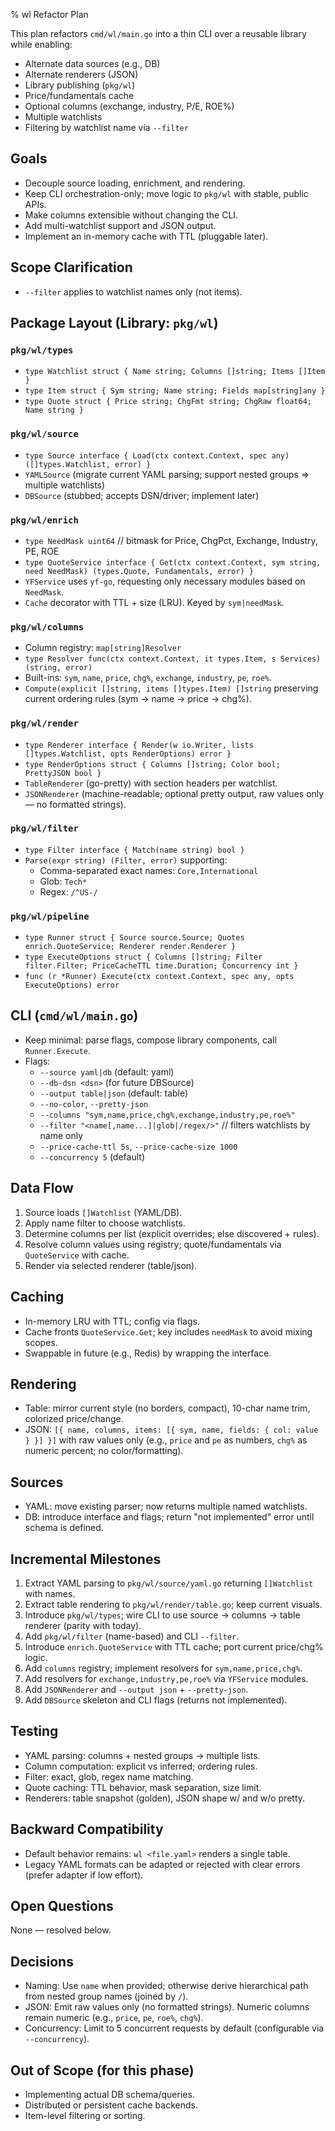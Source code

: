 % wl Refactor Plan

This plan refactors `cmd/wl/main.go` into a thin CLI over a reusable library while enabling:
- Alternate data sources (e.g., DB)
- Alternate renderers (JSON)
- Library publishing (`pkg/wl`)
- Price/fundamentals cache
- Optional columns (exchange, industry, P/E, ROE%)
- Multiple watchlists
- Filtering by watchlist name via `--filter`

## Goals
- Decouple source loading, enrichment, and rendering.
- Keep CLI orchestration-only; move logic to `pkg/wl` with stable, public APIs.
- Make columns extensible without changing the CLI.
- Add multi-watchlist support and JSON output.
- Implement an in-memory cache with TTL (pluggable later).

## Scope Clarification
- `--filter` applies to watchlist names only (not items).

## Package Layout (Library: `pkg/wl`)

### `pkg/wl/types`
- `type Watchlist struct { Name string; Columns []string; Items []Item }`
- `type Item struct { Sym string; Name string; Fields map[string]any }`
- `type Quote struct { Price string; ChgFmt string; ChgRaw float64; Name string }`

### `pkg/wl/source`
- `type Source interface { Load(ctx context.Context, spec any) ([]types.Watchlist, error) }`
- `YAMLSource` (migrate current YAML parsing; support nested groups => multiple watchlists)
- `DBSource` (stubbed; accepts DSN/driver; implement later)

### `pkg/wl/enrich`
- `type NeedMask uint64` // bitmask for Price, ChgPct, Exchange, Industry, PE, ROE
- `type QuoteService interface { Get(ctx context.Context, sym string, need NeedMask) (types.Quote, Fundamentals, error) }`
- `YFService` uses `yf-go`, requesting only necessary modules based on `NeedMask`.
- `Cache` decorator with TTL + size (LRU). Keyed by `sym|needMask`.

### `pkg/wl/columns`
- Column registry: `map[string]Resolver`
- `type Resolver func(ctx context.Context, it types.Item, s Services) (string, error)`
- Built-ins: `sym`, `name`, `price`, `chg%`, `exchange`, `industry`, `pe`, `roe%`.
- `Compute(explicit []string, items []types.Item) []string` preserving current ordering rules (sym → name → price → chg%).

### `pkg/wl/render`
- `type Renderer interface { Render(w io.Writer, lists []types.Watchlist, opts RenderOptions) error }`
- `type RenderOptions struct { Columns []string; Color bool; PrettyJSON bool }`
- `TableRenderer` (go-pretty) with section headers per watchlist.
- `JSONRenderer` (machine-readable; optional pretty output, raw values only — no formatted strings).

### `pkg/wl/filter`
- `type Filter interface { Match(name string) bool }`
- `Parse(expr string) (Filter, error)` supporting:
  - Comma-separated exact names: `Core,International`
  - Glob: `Tech*`
  - Regex: `/^US-/`

### `pkg/wl/pipeline`
- `type Runner struct { Source source.Source; Quotes enrich.QuoteService; Renderer render.Renderer }`
- `type ExecuteOptions struct { Columns []string; Filter filter.Filter; PriceCacheTTL time.Duration; Concurrency int }`
- `func (r *Runner) Execute(ctx context.Context, spec any, opts ExecuteOptions) error`

## CLI (`cmd/wl/main.go`)
- Keep minimal: parse flags, compose library components, call `Runner.Execute`.
- Flags:
  - `--source yaml|db` (default: yaml)
  - `--db-dsn <dsn>` (for future DBSource)
  - `--output table|json` (default: table)
  - `--no-color`, `--pretty-json`
  - `--columns "sym,name,price,chg%,exchange,industry,pe,roe%"`
  - `--filter "<name[,name...]|glob|/regex/>"` // filters watchlists by name only
  - `--price-cache-ttl 5s`, `--price-cache-size 1000`
  - `--concurrency 5` (default)

## Data Flow
1. Source loads `[]Watchlist` (YAML/DB).
2. Apply name filter to choose watchlists.
3. Determine columns per list (explicit overrides; else discovered + rules).
4. Resolve column values using registry; quote/fundamentals via `QuoteService` with cache.
5. Render via selected renderer (table/json).

## Caching
- In-memory LRU with TTL; config via flags.
- Cache fronts `QuoteService.Get`; key includes `needMask` to avoid mixing scopes.
- Swappable in future (e.g., Redis) by wrapping the interface.

## Rendering
- Table: mirror current style (no borders, compact), 10-char name trim, colorized price/change.
- JSON: `[{ name, columns, items: [{ sym, name, fields: { col: value } }] }]` with raw values only (e.g., `price` and `pe` as numbers, `chg%` as numeric percent; no color/formatting).

## Sources
- YAML: move existing parser; now returns multiple named watchlists.
- DB: introduce interface and flags; return "not implemented" error until schema is defined.

## Incremental Milestones
1. Extract YAML parsing to `pkg/wl/source/yaml.go` returning `[]Watchlist` with names.
2. Extract table rendering to `pkg/wl/render/table.go`; keep current visuals.
3. Introduce `pkg/wl/types`; wire CLI to use source → columns → table renderer (parity with today).
4. Add `pkg/wl/filter` (name-based) and CLI `--filter`.
5. Introduce `enrich.QuoteService` with TTL cache; port current price/chg% logic.
6. Add `columns` registry; implement resolvers for `sym,name,price,chg%`.
7. Add resolvers for `exchange,industry,pe,roe%` via `YFService` modules.
8. Add `JSONRenderer` and `--output json` + `--pretty-json`.
9. Add `DBSource` skeleton and CLI flags (returns not implemented).

## Testing
- YAML parsing: columns + nested groups → multiple lists.
- Column computation: explicit vs inferred; ordering rules.
- Filter: exact, glob, regex name matching.
- Quote caching: TTL behavior, mask separation, size limit.
- Renderers: table snapshot (golden), JSON shape w/ and w/o pretty.

## Backward Compatibility
- Default behavior remains: `wl <file.yaml>` renders a single table.
- Legacy YAML formats can be adapted or rejected with clear errors (prefer adapter if low effort).

## Open Questions
None — resolved below.

## Decisions
- Naming: Use `name` when provided; otherwise derive hierarchical path from nested group names (joined by `/`).
- JSON: Emit raw values only (no formatted strings). Numeric columns remain numeric (e.g., `price`, `pe`, `roe%`, `chg%`).
- Concurrency: Limit to 5 concurrent requests by default (configurable via `--concurrency`).

## Out of Scope (for this phase)
- Implementing actual DB schema/queries.
- Distributed or persistent cache backends.
- Item-level filtering or sorting.
